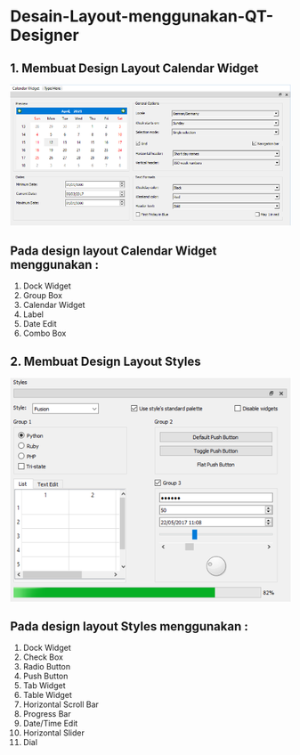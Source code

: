 # Desain-Layout-menggunakan-QT-Designer
## 1. Membuat Design Layout Calendar Widget
<img src = "https://github.com/rachmawukir/Desain-Layout-menggunakan-QT-Designer/blob/main/Calendar_Widget.png">

## Pada design layout Calendar Widget menggunakan :
1. Dock Widget
2. Group Box
3. Calendar Widget
4. Label
5. Date Edit
6. Combo Box

## 2. Membuat Design Layout Styles
<img src = "https://github.com/rachmawukir/Desain-Layout-menggunakan-QT-Designer/blob/main/Styles.png">

## Pada design layout Styles menggunakan :
1. Dock Widget
2. Check Box
3. Radio Button
4. Push Button
5. Tab Widget
6. Table Widget
7. Horizontal Scroll Bar
8. Progress Bar
9. Date/Time Edit
10. Horizontal Slider
11. Dial
